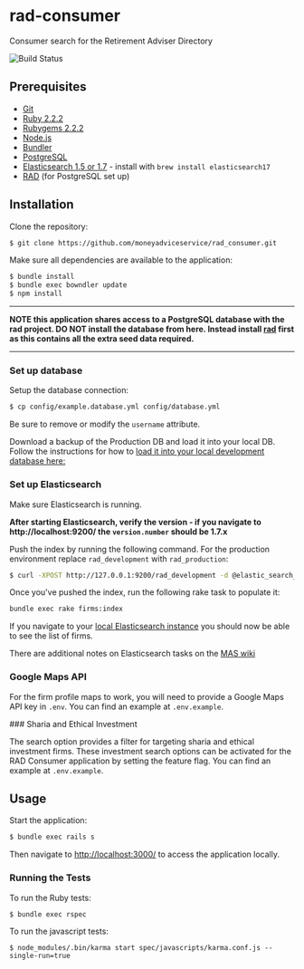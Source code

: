 # rad-consumer

Consumer search for the Retirement Adviser Directory

![Build Status](https://travis-ci.org/moneyadviceservice/rad_consumer.svg?branch=master)

## Prerequisites

* [Git](http://git-scm.com)
* [Ruby 2.2.2](http://www.ruby-lang.org/en)
* [Rubygems 2.2.2](http://rubygems.org)
* [Node.js](http://nodejs.org/)
* [Bundler](http://bundler.io)
* [PostgreSQL](http://www.postgresql.org/)
* [Elasticsearch 1.5 or 1.7](https://www.elastic.co/products/elasticsearch) - install with `brew install elasticsearch17`
* [RAD](https://github.com/moneyadviceservice/rad) (for PostgreSQL set up)

## Installation

Clone the repository:

```sh
$ git clone https://github.com/moneyadviceservice/rad_consumer.git
```

Make sure all dependencies are available to the application:

```sh
$ bundle install
$ bundle exec bowndler update
$ npm install
```

---

**NOTE this application shares access to a PostgreSQL database with the rad
project. DO NOT install the database from here. Instead install
[rad](https://github.com/moneyadviceservice/rad) first as this contains all the
extra seed data required.**

---


### Set up database

Setup the database connection:

```sh
$ cp config/example.database.yml config/database.yml
```
Be sure to remove or modify the `username` attribute.

Download a backup of the Production DB and load it into your local DB. Follow the instructions for how to [load it into your local development database here:](https://maswiki.valiantyscloud.net/pages/viewpage.action?pageId=63635527)

### Set up Elasticsearch

Make sure Elasticsearch is running.

__After starting Elasticsearch, verify the version - if you navigate to http://localhost:9200/ the `version.number` should be 1.7.x__

Push the index by running the following command. For the production environment replace `rad_development` with
`rad_production`:

```sh
$ curl -XPOST http://127.0.0.1:9200/rad_development -d @elastic_search_mapping.json
```

Once you've pushed the index, run the following rake task to populate it:
```sh
bundle exec rake firms:index
```
If you navigate to your [local Elasticsearch instance](http://localhost:9200/rad_development/firms/_search) you should now be able to see the list of firms.

There are additional notes on Elasticsearch tasks on the [MAS wiki](https://maswiki.valiantyscloud.net/display/RRAD/Elasticsearch+Tasks)

### Google Maps API

For the firm profile maps to work, you will need to provide a Google Maps API
key in `.env`. You can find an example at `.env.example`.

### Sharia and Ethical Investment

The search option provides a filter for targeting sharia and ethical investment
firms. These investment search options can be activated for the RAD Consumer
application by setting the feature flag. You can find an example at
`.env.example`.

## Usage

Start the application:

```sh
$ bundle exec rails s
```

Then navigate to [http://localhost:3000/](http://localhost:3000/) to access the
application locally.

### Running the Tests

To run the Ruby tests:

```sh
$ bundle exec rspec
```

To run the javascript tests:

```
$ node_modules/.bin/karma start spec/javascripts/karma.conf.js --single-run=true
```
